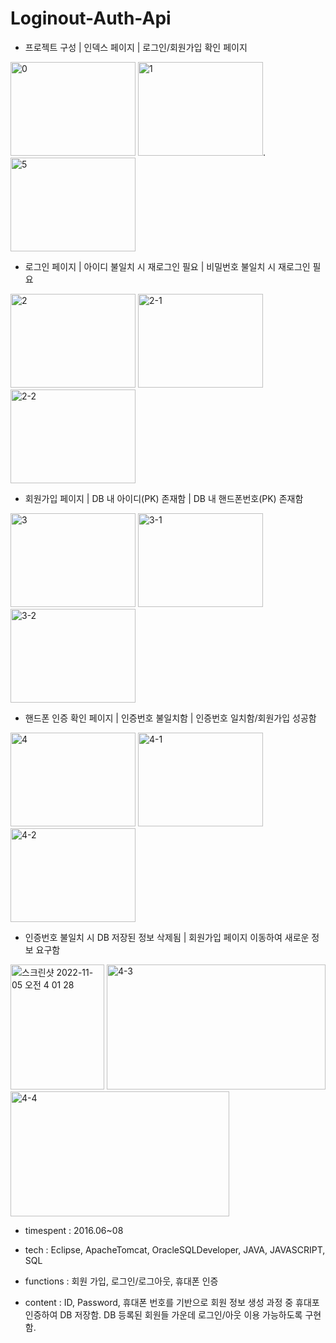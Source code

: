 # Loginout-Auth-Api

- 프로젝트 구성 | 인덱스 페이지 | 로그인/회원가입 확인 페이지

<img width="200" height="150" alt="0" src="https://user-images.githubusercontent.com/26247241/200050687-ae4649dd-1fdd-40e3-8411-e302b492f36a.png">  <img width="200" height="150" alt="1" src="https://user-images.githubusercontent.com/26247241/200050702-616fb9d0-b041-4830-b86a-02cc871e77f1.png">. <img width="200" height="150" alt="5" src="https://user-images.githubusercontent.com/26247241/200050743-4a8be8fd-3d70-48de-92fc-2d0716c6171f.png">

- 로그인 페이지 | 아이디 불일치 시 재로그인 필요 | 비밀번호 불일치 시 재로그인 필요

<img width="200" height="150" alt="2" src="https://user-images.githubusercontent.com/26247241/200050717-a35c3da9-b121-4081-a28a-1a19c6dd8dc2.png">  <img width="200" height="150" alt="2-1" src="https://user-images.githubusercontent.com/26247241/200050707-7e684baa-40b4-4158-ae18-d4eaf5e5b6ec.png">  <img width="200" height="150" alt="2-2" src="https://user-images.githubusercontent.com/26247241/200050712-10158ac4-0cdf-4c6b-a7c3-bbbbefbf9d58.png">

- 회원가입 페이지 | DB 내 아이디(PK) 존재함 | DB 내 핸드폰번호(PK) 존재함

<img width="200" height="150" alt="3" src="https://user-images.githubusercontent.com/26247241/200050729-de0d9773-ae2a-4694-9a1d-9c256bb9000a.png">  <img width="200" height="150" alt="3-1" src="https://user-images.githubusercontent.com/26247241/200050722-682f1880-4111-45e0-919a-ea9a710e76a9.png">  <img width="200" height="150" alt="3-2" src="https://user-images.githubusercontent.com/26247241/200050724-0b32054d-55e6-44cd-a672-ec5412e88817.png">

- 핸드폰 인증 확인 페이지 | 인증번호 불일치함 | 인증번호 일치함/회원가입 성공함

<img width="200" height="150" alt="4" src="https://user-images.githubusercontent.com/26247241/200050742-15d983bf-b48f-44dc-93de-a75b98a86182.png">  <img width="200" height="150" alt="4-1" src="https://user-images.githubusercontent.com/26247241/200050731-b336492e-7ec5-4d64-a0fb-f40c6489ee6d.png">  <img width="200" height="150" alt="4-2" src="https://user-images.githubusercontent.com/26247241/200050734-69341b94-ecb7-4d76-9e90-c442e00bffde.png">

- 인증번호 불일치 시 DB 저장된 정보 삭제됨 | 회원가입 페이지 이동하여 새로운 정보 요구함

<img width="150" height="200" alt="스크린샷 2022-11-05 오전 4 01 28" src="https://user-images.githubusercontent.com/26247241/200054792-488a5662-2d2e-423a-be48-983b04d796ce.png">    <img width="350" height="200" alt="4-3" src="https://user-images.githubusercontent.com/26247241/200050736-cfd49c37-fb7a-44bf-81a0-abe26b65b9a7.png">     <img width="350" height="200" alt="4-4" src="https://user-images.githubusercontent.com/26247241/200050741-1f46b378-28ec-4c9e-aee1-414e50f879c9.png">


- timespent : 2016.06~08


- tech : Eclipse, ApacheTomcat, OracleSQLDeveloper, JAVA, JAVASCRIPT, SQL


- functions : 회원 가입, 로그인/로그아웃, 휴대폰 인증


- content : ID, Password, 휴대폰 번호를 기반으로 회원 정보 생성 과정 중 휴대포 인증하여 DB 저장함. DB 등록된 회원들 가운데 로그인/아웃 이용 가능하도록 구현함.
